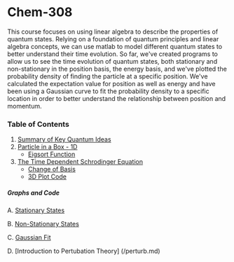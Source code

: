 # Chem-308
This course focuses on using linear algebra to describe the properties of quantum states. Relying on a foundation of quantum principles and linear algebra concepts, we can use matlab to model different quantum states to better understand their time evolution. So far, we've created programs to allow us to see the time evolution of quantum states, both stationary and non-stationary in the position basis, the energy basis, and we've plotted the probability density of finding the particle at a specific position. We've calculated the expectation value for position as well as energy and have been using a Gaussian curve to fit the probability density to a specific location in order to better understand the relationship between position and momentum. 

### Table of Contents

1. [Summary of Key Quantum Ideas](/Background.md)
2. [Particle in a Box - 1D](/PIBfix.md)
    - [Eigsort Function](/Eigsort.md)
3. [The Time Dependent Schrodinger Equation](/TDSE.md)
    - [Change of Basis](/Basis.md)
    - [3D Plot Code](/plot3d.md)    

##### Graphs and Code
A. [Stationary States](/TDSEmatlab.md)

B. [Non-Stationary States](/nonstat.md)

C. [Gaussian Fit](/gaussian.md)

D. [Introduction to Pertubation Theory] (/perturb.md)

